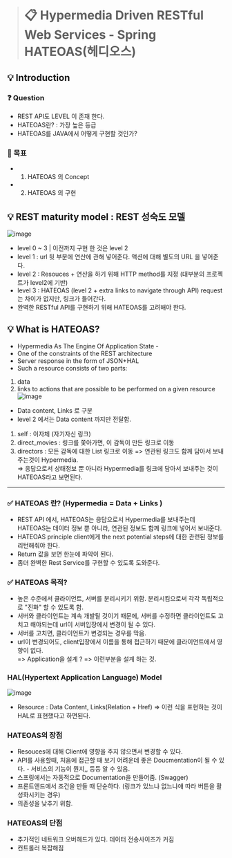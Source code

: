 > # 📋 Hypermedia Driven RESTful Web Services - Spring HATEOAS(헤디오스)

## 💡 Introduction 
### ❓ Question 
- REST API도 LEVEL 이 존재 한다.
- HATEOAS란?  : 가장 높은 등급 
- HATEOAS를 JAVA에서 어떻게 구현할 것인가?

### 🏁 목표
- 1) HATEOAS 의 Concept
- 2) HATEOAS 의 구현

## 💡 REST maturity model : REST 성숙도 모델
![image](https://user-images.githubusercontent.com/55049159/120597342-e235cf00-c47f-11eb-96e5-54a1d9b34c32.png)
- level 0 ~ 3 | 이전까지 구현 한 것은 level 2 
- level 1 : url 뒷 부분에 연산에 관해 넣어준다. 액션에 대해 별도의 URL 을 넣어준다. 
- level 2 : Resouces +  연산을 하기 위해 HTTP method를 지정  (대부분의 프로젝트가 level2에 기반)
- level 3 : HATEOAS (level 2 + extra links to navigate through API) request는 차이가 없지만, 링크가 들어간다. 
- 완벽한 RESTful API를 구현하기 위해 HATEOAS를 고려해야 한다.

## 💡 What is HATEOAS?
- Hypermedia As The Engine Of Application State -
- One of the constraints of the REST architecture
- Server response in the form of JSON+HAL
- Such a resource consists of two parts: 
1) data
2) links to actions that are possible to be performed on a given resource
  ![image](https://user-images.githubusercontent.com/55049159/120597953-a818fd00-c480-11eb-9254-8d1dedce5e7d.png)
- Data content, Links 로 구분  
- level 2 에서는 Data content 까지만 전달함. 
1) self : 이자체 (자기자신 링크)
2) direct_movies : 링크를 쫓아가면, 이 감독이 만든 링크로 이동 
3) directors : 모든 감독에 대한 List 링크로 이동 
=> 연관된 링크도 함께 담아서 보내주는것이 Hypermedia. <br>
=> 응답으로서 상태정보 뿐 아니라 Hypermedia를 링크에 담아서 보내주는 것이 HATEOAS라고 보면된다. 
 
<hr>

### ✅  HATEOAS 란? (Hypermedia = Data + Links )
- REST API 에서, HATEOAS는 응답으로서 Hypermedia를 보내주는데 HATEOAS는 데이터 정보 뿐 아니라, 연관된 정보도 함께 링크에 넣어서 보내준다. 
- HATEOAS principle client에게 the next potential steps에 대한 관련된 정보를 리턴해줘야 한다. 
- Return 값을 보면 한눈에 파악이 된다.
- 좀더 완벽한 Rest Service를 구현할 수 있도록 도와준다. 

### ✅  HATEOAS 목적? 
- 높은 수준에서 클라이언트, 서버를 분리시키기 위함. 분리시킴으로써 각각 독립적으로 "진화" 할 수 있도록 함.
- 서버와 클라이언트는 계속 개발될 것이기 때문에, 서버를 수정하면 클라이언트도 고치고 해야되는데  url이 서버입장에서 변경이 될 수 있다.
- 서버를 고치면, 클라이언트가 변경되는 경우를 막음. 
- url이 변경되어도, client입장에서 이름을 통해 접근하기 때문에 클라이언트에서 영향이 없다.  
=> Application을 설계 ? => 이런부분을 설계 하는 것. 

### HAL(Hypertext Application Language) Model 
![image](https://user-images.githubusercontent.com/55049159/120600176-6b9ad080-c483-11eb-86fc-5e1a3d67a26e.png)
- Resource : Data Content, Links(Relation + Href) => 이런 식을 표현하는 것이 HAL로 표현했다고 하면된다.  

### HATEOAS의 장점
- Resouces에 대해 Client에 영향을 주지 않으면서 변경할 수 있다. 
- API를 사용할때, 처음에 접근할 때 보기 어려운데 좋은 Doucmentation이 될 수 있다. - 서비스의 기능이 뭔지,, 등등 알 수 있음. 
- 스프링에서는 자동적으로  Documentation을 만들어줌. (Swagger)
- 프론트엔드에서 조건을 만들 때 단순하다. (링크가 있느냐 없느냐애 따라 버튼을 활성화시키는 경우)
- 의존성을 낮추기 위함. 

### HATEOAS의 단점
- 추가적인 네트워크 오버헤드가 있다. 데이터 전송사이즈가 커짐
- 컨트롤러 복잡해짐
